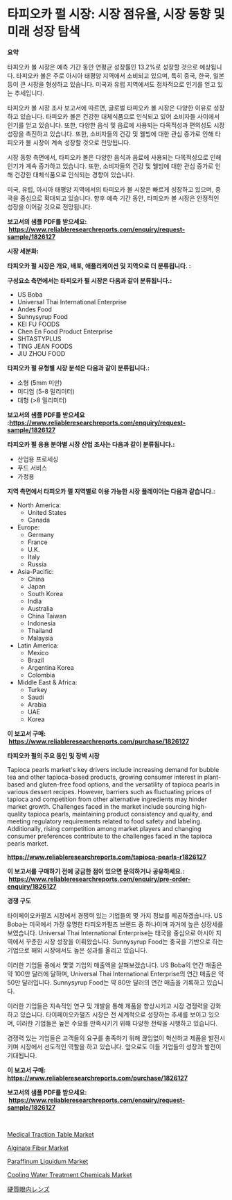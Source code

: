 <p><h1>타피오카 펄 시장: 시장 점유율, 시장 동향 및 미래 성장 탐색</h1></p><p><strong>요약</strong></p>
<p><p>타피오카 볼 시장은 예측 기간 동안 연평균 성장률인 13.2%로 성장할 것으로 예상됩니다. 타피오카 볼은 주로 아시아 태평양 지역에서 소비되고 있으며, 특히 중국, 한국, 일본 등이 큰 시장을 형성하고 있습니다. 미국과 유럽 지역에서도 점차적으로 인기를 얻고 있는 추세입니다.</p><p>타피오카 볼 시장 조사 보고서에 따르면, 글로벌 타피오카 볼 시장은 다양한 이유로 성장하고 있습니다. 타피오카 볼은 건강한 대체식품으로 인식되고 있어 소비자들 사이에서 인기를 얻고 있습니다. 또한, 다양한 음식 및 음료에 사용되는 다목적성과 편의성도 시장 성장을 촉진하고 있습니다. 또한, 소비자들의 건강 및 웰빙에 대한 관심 증가로 인해 타피오카 볼 시장이 계속 성장할 것으로 전망됩니다.</p><p>시장 동향 측면에서, 타피오카 볼은 다양한 음식과 음료에 사용되는 다목적성으로 인해 인기가 계속 증가하고 있습니다. 또한, 소비자들의 건강 및 웰빙에 대한 관심 증가로 인해 건강한 대체식품으로 인식되는 경향이 있습니다.</p><p>미국, 유럽, 아시아 태평양 지역에서의 타피오카 볼 시장은 빠르게 성장하고 있으며, 중국을 중심으로 확대되고 있습니다. 향후 예측 기간 동안, 타피오카 볼 시장은 안정적인 성장을 이어갈 것으로 전망됩니다.</p></p>
<p><strong>보고서의 샘플 PDF를 받으세요: &nbsp;<a href="https://www.reliableresearchreports.com/enquiry/request-sample/1826127">https://www.reliableresearchreports.com/enquiry/request-sample/1826127</a></strong></p>
<p><strong>시장 세분화:</strong></p>
<p><strong> 타피오카 펄 시장은 개요, 배포, 애플리케이션 및 지역으로 더 분류됩니다. :</strong></p>
<p><strong>구성요소 측면에서는 타피오카 펄 시장은 다음과 같이 분류됩니다.:</strong></p>
<p><ul><li>US Boba</li><li>Universal Thai International Enterprise</li><li>Andes Food</li><li>Sunnysyrup Food</li><li>KEI FU FOODS</li><li>Chen En Food Product Enterprise</li><li>SHTASTYPLUS</li><li>TING JEAN FOODS</li><li>JIU ZHOU FOOD</li></ul></p>
<p><strong> 타피오카 펄 유형별 시장 분석은 다음과 같이 분류됩니다.:</strong></p>
<p><ul><li>소형 (5mm 미만)</li><li>미디엄 (5-8 밀리미터)</li><li>대형 (>8 밀리미터)</li></ul></p>
<p><strong>보고서의 샘플 PDF를 받으세요 :<a href="https://www.reliableresearchreports.com/enquiry/request-sample/1826127">https://www.reliableresearchreports.com/enquiry/request-sample/1826127</a></strong></p>
<p><strong> 타피오카 펄 응용 분야별 시장 산업 조사는 다음과 같이 분류됩니다.:</strong></p>
<p><ul><li>산업용 프로세싱</li><li>푸드 서비스</li><li>가정용</li></ul></p>
<p><strong>지역 측면에서 타피오카 펄 지역별로 이용 가능한 시장 플레이어는 다음과 같습니다.:</strong></p>
<p><ul>
    <li>
        North America:
        <ul>
            <li>United States</li>
            <li>Canada</li>
        </ul>
    </li>
    <li>
        Europe:
        <ul>
            <li>Germany</li>
            <li>France</li>
            <li>U.K.</li>
            <li>Italy</li>
            <li>Russia</li>
        </ul>
    </li>
    <li>
        Asia-Pacific:
        <ul>
            <li>China</li>
            <li>Japan</li>
            <li>South Korea</li>
            <li>India</li>
            <li>Australia</li>
            <li>China Taiwan</li>
            <li>Indonesia</li>
            <li>Thailand</li>
            <li>Malaysia</li>
        </ul>
    </li>
    <li>
        Latin America:
        <ul>
            <li>Mexico</li>
            <li>Brazil</li>
            <li>Argentina Korea</li>
            <li>Colombia</li>
        </ul>
    </li>
    <li>
        Middle East & Africa:
        <ul>
            <li>Turkey</li>
            <li>Saudi</li>
            <li>Arabia</li>
            <li>UAE</li>
            <li>Korea</li>
        </ul>
    </li>
    </ul></p>
<p><strong>이 보고서 구매: &nbsp;<a href="https://www.reliableresearchreports.com/purchase/1826127">https://www.reliableresearchreports.com/purchase/1826127</a></strong></p>
<p><strong>타피오카 펄의 주요 동인 및 장벽 시장</strong></p>
<p><p>Tapioca pearls market's key drivers include increasing demand for bubble tea and other tapioca-based products, growing consumer interest in plant-based and gluten-free food options, and the versatility of tapioca pearls in various dessert recipes. However, barriers such as fluctuating prices of tapioca and competition from other alternative ingredients may hinder market growth. Challenges faced in the market include sourcing high-quality tapioca pearls, maintaining product consistency and quality, and meeting regulatory requirements related to food safety and labeling. Additionally, rising competition among market players and changing consumer preferences contribute to the challenges faced in the tapioca pearls market.</p></p>
<p><strong><a href="https://www.reliableresearchreports.com/tapioca-pearls-r1826127">https://www.reliableresearchreports.com/tapioca-pearls-r1826127</a></strong></p>
<p><strong>이 보고서를 구매하기 전에 궁금한 점이 있으면 문의하거나 공유하세요.: &nbsp;<a href="https://www.reliableresearchreports.com/enquiry/pre-order-enquiry/1826127">https://www.reliableresearchreports.com/enquiry/pre-order-enquiry/1826127</a></strong></p>
<p><strong>경쟁 구도</strong></p>
<p><p>타이페이오카펄즈 시장에서 경쟁력 있는 기업들의 몇 가지 정보를 제공하겠습니다. US Boba는 미국에서 가장 유명한 타피오카펄즈 브랜드 중 하나이며 과거에 높은 성장세를 보였습니다. Universal Thai International Enterprise는 태국을 중심으로 아시아 지역에서 꾸준한 시장 성장을 이뤄왔습니다. Sunnysyrup Food는 중국을 기반으로 하는 기업으로 해외 시장에서도 높은 성과를 올리고 있습니다.</p><p>이러한 기업들 중에서 몇몇 기업의 매출액을 살펴보겠습니다. US Boba의 연간 매출은 약 100만 달러에 달하며, Universal Thai International Enterprise의 연간 매출은 약 50만 달러입니다. Sunnysyrup Food는 약 80만 달러의 연간 매출을 기록하고 있습니다.</p><p>이러한 기업들은 지속적인 연구 및 개발을 통해 제품을 향상시키고 시장 경쟁력을 강화하고 있습니다. 타이페이오카펄즈 시장은 전 세계적으로 성장하는 추세를 보이고 있으며, 이러한 기업들은 높은 수요를 만족시키기 위해 다양한 전략을 시행하고 있습니다.</p><p>경쟁력 있는 기업들은 고객들의 요구를 충족하기 위해 끊임없이 혁신하고 제품을 발전시키며 시장에서 선도적인 역할을 하고 있습니다. 앞으로도 이들 기업들의 성장과 발전이 기대됩니다.</p></p>
<p><strong>이 보고서 구매: &nbsp; <a href="https://www.reliableresearchreports.com/purchase/1826127">https://www.reliableresearchreports.com/purchase/1826127</a></strong></p>
<p><strong>보고서의 샘플 PDF를 받으세요: &nbsp;<a href="https://www.reliableresearchreports.com/enquiry/request-sample/1826127">https://www.reliableresearchreports.com/enquiry/request-sample/1826127</a></strong><strong></strong></p>
<p>&nbsp;</p>
<p><p><a href="https://github.com/abdelrhmankishk22/Market-Research-Report-List-4/blob/main/medical-traction-table-market.md">Medical Traction Table Market</a></p><p><a href="https://issuu.com/reportprime-2/docs/alginate-fiber-market-size-2030.pptx">Alginate Fiber Market</a></p><p><a href="https://issuu.com/reportprime-2/docs/paraffinum-liquidum-market-size-2030.pptx">Paraffinum Liquidum Market</a></p><p><a href="https://www.linkedin.com/pulse/global-cooling-water-treatment-chemicals-market-size-trends-uz5xe?trackingId=0lUklig0JLNmm9qFKqKbzw%3D%3D">Cooling Water Treatment Chemicals Market</a></p><p><a href="https://github.com/wkuactfdzwizk06/Market-Research-Report-List-1/blob/main/805018429953.md">硬質眼内レンズ</a></p></p>